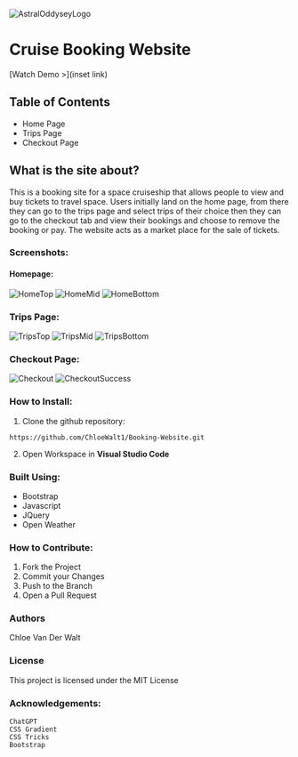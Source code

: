 ![AstralOddyseyLogo](/assets/Logo.png)

# Cruise Booking Website


[Watch Demo >](inset link)

## Table of Contents
 * Home Page
 * Trips Page
 * Checkout Page

 ## What is the site about?

This is a booking site for a space cruiseship that allows people to view and buy tickets to travel space.
Users initially land on the home page, from there they can go to the trips page and select trips of their choice then they can go to the checkout tab and view their bookings and choose to remove the booking or pay.
The website acts as a market place for the sale of tickets. 

### Screenshots:

#### Homepage:
![HomeTop](/assets/Home3.jpeg)
![HomeMid](/assets/Home1.jpeg)
![HomeBottom](/assets/Home2.jpeg)

### Trips Page:
![TripsTop](/assets/trips%203.jpeg)
![TripsMid](/assets/trips%201.jpeg)
![TripsBottom](/assets/trips%202.jpeg)

### Checkout Page:
![Checkout](/assets/checkout.jpeg)
![CheckoutSuccess](/assets/checkoutsuccess.jpeg)

### How to Install:
 1. Clone the github repository:

 ``` https://github.com/ChloeWalt1/Booking-Website.git ```

  2. Open Workspace in <b>Visual Studio Code </b>

  ### Built Using:
  
   * Bootstrap
   * Javascript 
   * JQuery
   * Open Weather

   ### How to Contribute:

   1. Fork the Project
   2. Commit your Changes 
   3. Push to the Branch 
   4. Open a Pull Request

   ### Authors
   Chloe Van Der Walt

   ### License
   This project is licensed under the MIT License 

   ### Acknowledgements:

    ChatGPT 
    CSS Gradient
    CSS Tricks
    Bootstrap




